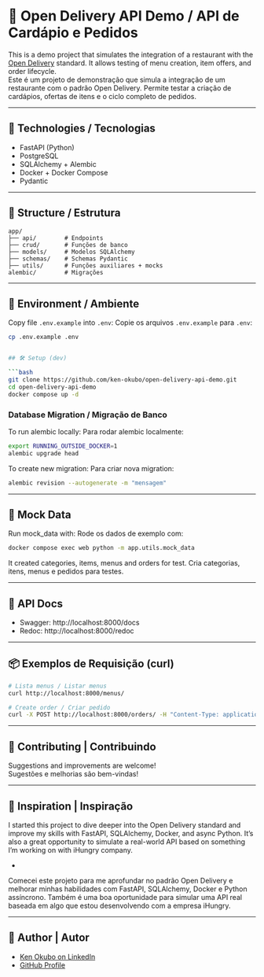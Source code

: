 # 🍱 Open Delivery API Demo / API de Cardápio e Pedidos

This is a demo project that simulates the integration of a restaurant with the [Open Delivery](https://abrasel-nacional.github.io/docs/) standard. It allows testing of menu creation, item offers, and order lifecycle.  
Este é um projeto de demonstração que simula a integração de um restaurante com o padrão Open Delivery. Permite testar a criação de cardápios, ofertas de itens e o ciclo completo de pedidos.

---

## 🚀 Technologies / Tecnologias

- FastAPI (Python)
- PostgreSQL
- SQLAlchemy + Alembic
- Docker + Docker Compose
- Pydantic

---

## 📂 Structure / Estrutura

```
app/
├── api/        # Endpoints
├── crud/       # Funções de banco
├── models/     # Modelos SQLAlchemy
├── schemas/    # Schemas Pydantic
├── utils/      # Funções auxiliares + mocks
alembic/        # Migrações
```

---

## 🌱 Environment / Ambiente

Copy file `.env.example` into `.env`:
Copie os arquivos `.env.example` para `.env`:

````bash
cp .env.example .env


## 🛠️ Setup (dev)

```bash
git clone https://github.com/ken-okubo/open-delivery-api-demo.git
cd open-delivery-api-demo
docker compose up -d
````

### Database Migration / Migração de Banco

To run alembic locally:
Para rodar alembic localmente:

```bash
export RUNNING_OUTSIDE_DOCKER=1
alembic upgrade head
```

To create new migration:
Para criar nova migration:

```bash
alembic revision --autogenerate -m "mensagem"
```

---

## 🧪 Mock Data

Run mock_data with:
Rode os dados de exemplo com:

```bash
docker compose exec web python -m app.utils.mock_data
```

It created categories, items, menus and orders for test.
Cria categorias, itens, menus e pedidos para testes.

---

## 🔗 API Docs

- Swagger: http://localhost:8000/docs
- Redoc: http://localhost:8000/redoc

---

## 📦 Exemplos de Requisição (curl)

```bash
# Lista menus / Listar menus
curl http://localhost:8000/menus/

# Create order / Criar pedido
curl -X POST http://localhost:8000/orders/ -H "Content-Type: application/json" -d @example_order.json
```

---

## 🤝 Contributing | Contribuindo

Suggestions and improvements are welcome!  
Sugestões e melhorias são bem-vindas!

---

## 🧠 Inspiration | Inspiração

I started this project to dive deeper into the Open Delivery standard and improve my skills with FastAPI, SQLAlchemy, Docker, and async Python.
It’s also a great opportunity to simulate a real-world API based on something I’m working on with iHungry company.

-

Comecei este projeto para me aprofundar no padrão Open Delivery e melhorar minhas habilidades com FastAPI, SQLAlchemy, Docker e Python assíncrono.
Também é uma boa oportunidade para simular uma API real baseada em algo que estou desenvolvendo com a empresa iHungry.

---

## 👤 Author | Autor

- [Ken Okubo on LinkedIn](https://www.linkedin.com/in/ken-okubo-8b484978/)
- [GitHub Profile](https://github.com/ken-okubo)
